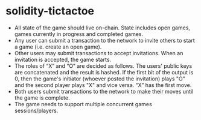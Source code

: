 # solidity-tictactoe

* All state of the game should live on-chain. State includes open games, games currently in progress and completed games.
* Any user can submit a transaction to the network to invite others to start a game (i.e. create an open game).
* Other users may submit transactions to accept invitations. When an invitation is accepted, the game starts.
* The roles of “X” and “O” are decided as follows. The users' public keys are concatenated and the result is hashed. If the first bit of the output is 0, then the game's initiator (whoever posted the invitation) plays "O" and the second player plays "X" and vice versa. “X” has the first move.
* Both users submit transactions to the network to make their moves until the game is complete.
* The game needs to support multiple concurrent games sessions/players. 
